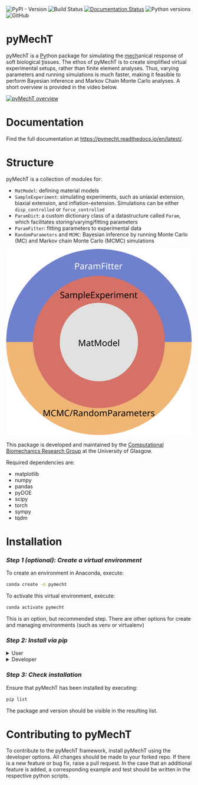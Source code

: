 ![PyPI - Version](https://img.shields.io/pypi/v/pymecht) ![Build Status](https://github.com/ankushaggarwal/pymecht/actions/workflows/ci-tests.yml/badge.svg) [![Documentation Status](https://readthedocs.org/projects/pymecht/badge/?version=latest)](https://pymecht.readthedocs.io/en/latest/?badge=latest) ![Python versions](https://img.shields.io/badge/python-3.8%2B-blue.svg) ![GitHub](https://img.shields.io/github/license/ankushaggarwal/pymecht)

# pyMechT

pyMechT is a <u>Py</u>thon package for simulating the <u>mech</u>anical response of soft biological <u>t</u>issues. The ethos of pyMechT is to create simplified virtual experimental setups, rather than finite element analyses. Thus, varying parameters and running simulations is much faster, making it feasible to perform Bayesian inference and Markov Chain Monte Carlo analyses. A short overview is provided in the video below.

[![pyMechT overview](https://markdown-videos-api.jorgenkh.no/url?url=https%3A%2F%2Fyoutu.be%2F-o-RiiRIEgo%3Fsi%3DowEADuw6tZ8YoHXO)](https://youtu.be/-o-RiiRIEgo?si=owEADuw6tZ8YoHXO)

# Documentation

Find the full documentation at https://pymecht.readthedocs.io/en/latest/.

# Structure

pyMechT is a collection of modules for:

*   `MatModel`: defining material models
*   `SampleExperiment`: simulating experiments, such as uniaxial extension, biaxial extension, and inflation-extension. Simulations can be either `disp_controlled` or `force_controlled`
*   `ParamDict`: a custom dictionary class of a datastructure called `Param`, which facilitates storing/varying/fitting parameters 
*   `ParamFitter`: fitting parameters to experimental data
*   `RandomParameters` and `MCMC`: Bayesian inference by running Monte Carlo (MC) and Markov chain Monte Carlo (MCMC) simulations

![Structure of pyMechT{{caption=Structure of pyMechT}](docs/source/drawing-1.svg)

This package is developed and maintained by the [Computational Biomechanics Research Group](https://userweb.eng.gla.ac.uk/ankush.aggarwal/) at the University of Glasgow.

Required dependencies are:
* matplotlib
* numpy
* pandas
* pyDOE
* scipy
* torch
* sympy
* tqdm

# Installation

### *Step 1 (optional): Create a virtual environment*

To create an environment in Anaconda, execute:
```sh
conda create -n pymecht
```

To activate this virtual environment, execute:
```sh
conda activate pymecht
```
This is an option, but recommended step. There are other options for create and managing environments (such as venv or virtualenv)

### *Step 2: Install via pip*

<details>
<summary>User</summary>

pyMechT can be installed directly from PyPI via pip by using:
```sh
pip install pymecht
```

</details>

<details>
<summary>Developer</summary>
To install as a devloper, it is recommended to fork from the repo and clone this fork locally.

### *Step 2.1 Fork from ankushaggarwal/pymecht*
To fork a branch, head to the [Github repository](https://github.com/ankushaggarwal/pymecht) and click the fork button in the top right-hand corner.
### *Step 2.2 Clone the forked repo*
To clone this repo locally, use the
```sh
git clone <repo-address>
```
where `<repo-address>` can be replaced by either the https or ssh addresses of the forked repo.

### *Step 2.3 Install developer version of pyMechT*
To install a developer version of pyMechT, navigate to the locally cloned repo and execute:
```sh
python setup.py develop
```
An editable version of pyMechT is now installed. All local changes to the cloned source code files will be reflected when pyMechT is imported.

</details>

### *Step 3: Check installation*

Ensure that pyMechT has been installed by executing:
```sh
pip list
```
The package and version should be visible in the resulting list.

# Contributing to pyMechT

To contribute to the pyMechT framework, install pyMechT using the developer options. All changes should be made to your forked repo. If there is a new feature or bug fix, raise a pull request. In the case that an additional feature is added, a corresponding example and test should be written in the respective python scripts.
